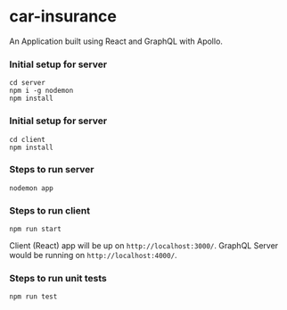 # car-insurance
An Application built using React and GraphQL with Apollo.

### Initial setup for server
```
cd server
npm i -g nodemon
npm install

```

### Initial setup for server
```
cd client
npm install

```
### Steps to run server
```
nodemon app

```

### Steps to run client
```
npm run start

```
Client (React) app will be up on `http://localhost:3000/`.
GraphQL Server would be running on `http://localhost:4000/`.

### Steps to run unit tests
```
npm run test
```
